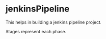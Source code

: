 # jenkinsPipeline

This helps in building a jenkins pipeline project.

Stages represent each phase.
